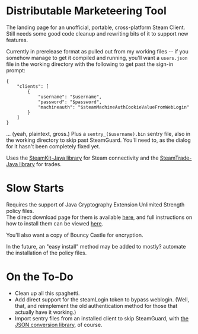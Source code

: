Distributable Marketeering Tool
===============================

The landing page for an unofficial, portable, cross-platform Steam Client.  
Still needs some good code cleanup and rewriting bits of it to support new features.

Currently in prerelease format as pulled out from my working files -- if you somehow manage to get it compiled and running, you'll want a `users.json` file in the working directory with the following to get past the sign-in prompt:
```
{
    "clients": [
        {
            "username": "$username",
            "password": "$password",
            "machineauth": "$steamMachineAuthCookieValueFromWebLogin"
        }
    ]
}
```
... (yeah, plaintext, gross.) Plus a `sentry_($username).bin` sentry file, also in the working directory to skip past SteamGuard.  You'll need to, as the dialog for it hasn't been completely fixed yet.

Uses the [SteamKit-Java library](https://github.com/Top-Cat/SteamKit-Java) for Steam connectivity and the [SteamTrade-Java library](https://github.com/nosoop/SteamTrade-Java) for trades.


Slow Starts
===========

Requires the support of Java Cryptography Extension Unlimited Strength policy files.    
The direct download page for them is available [here](http://www.oracle.com/technetwork/java/javase/downloads/jce-7-download-432124.html), and full instructions on how to install them can be viewed [here](http://suhothayan.blogspot.com/2012/05/how-to-install-java-cryptography.html).

You'll also want a copy of Bouncy Castle for encryption.

In the future, an "easy install" method may be added to mostly? automate the installation of the policy files.


On the To-Do
============

  * Clean up all this spaghetti.
  * Add direct support for the steamLogin token to bypass weblogin. (Well, that, and reimplement the old authentication method for those that actually have it working.)
  * Import sentry files from an installed client to skip SteamGuard, with [the JSON conversion library](https://github.com/nosoop/vdf-json-java), of course.
